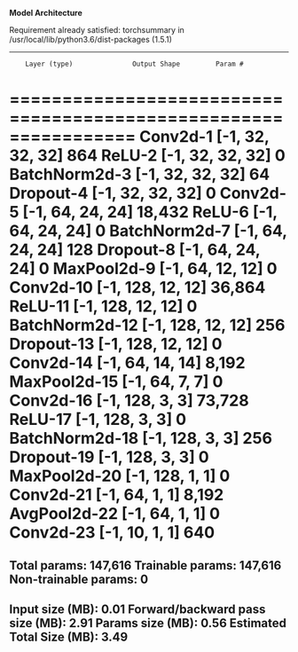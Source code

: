 **Model Architecture**


Requirement already satisfied: torchsummary in /usr/local/lib/python3.6/dist-packages (1.5.1)

----------------------------------------------------------------
        Layer (type)               Output Shape         Param #
================================================================
            Conv2d-1           [-1, 32, 32, 32]             864
              ReLU-2           [-1, 32, 32, 32]               0
       BatchNorm2d-3           [-1, 32, 32, 32]              64
           Dropout-4           [-1, 32, 32, 32]               0
            Conv2d-5           [-1, 64, 24, 24]          18,432
              ReLU-6           [-1, 64, 24, 24]               0
       BatchNorm2d-7           [-1, 64, 24, 24]             128
           Dropout-8           [-1, 64, 24, 24]               0
         MaxPool2d-9           [-1, 64, 12, 12]               0
           Conv2d-10          [-1, 128, 12, 12]          36,864
             ReLU-11          [-1, 128, 12, 12]               0
      BatchNorm2d-12          [-1, 128, 12, 12]             256
          Dropout-13          [-1, 128, 12, 12]               0
           Conv2d-14           [-1, 64, 14, 14]           8,192
        MaxPool2d-15             [-1, 64, 7, 7]               0
           Conv2d-16            [-1, 128, 3, 3]          73,728
             ReLU-17            [-1, 128, 3, 3]               0
      BatchNorm2d-18            [-1, 128, 3, 3]             256
          Dropout-19            [-1, 128, 3, 3]               0
        MaxPool2d-20            [-1, 128, 1, 1]               0
           Conv2d-21             [-1, 64, 1, 1]           8,192
        AvgPool2d-22             [-1, 64, 1, 1]               0
           Conv2d-23             [-1, 10, 1, 1]             640
================================================================
Total params: 147,616
Trainable params: 147,616
Non-trainable params: 0
----------------------------------------------------------------
Input size (MB): 0.01
Forward/backward pass size (MB): 2.91
Params size (MB): 0.56
Estimated Total Size (MB): 3.49
----------------------------------------------------------------
